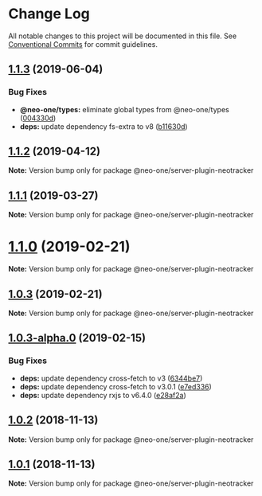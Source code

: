 # Change Log

All notable changes to this project will be documented in this file.
See [Conventional Commits](https://conventionalcommits.org) for commit guidelines.

## [1.1.3](https://github.com/neo-one-suite/neo-one/compare/@neo-one/server-plugin-neotracker@1.1.2...@neo-one/server-plugin-neotracker@1.1.3) (2019-06-04)


### Bug Fixes

* **@neo-one/types:** eliminate global types from @neo-one/types ([004330d](https://github.com/neo-one-suite/neo-one/commit/004330d))
* **deps:** update dependency fs-extra to v8 ([b11630d](https://github.com/neo-one-suite/neo-one/commit/b11630d))





## [1.1.2](https://github.com/neo-one-suite/neo-one/compare/@neo-one/server-plugin-neotracker@1.1.1...@neo-one/server-plugin-neotracker@1.1.2) (2019-04-12)

**Note:** Version bump only for package @neo-one/server-plugin-neotracker





## [1.1.1](https://github.com/neo-one-suite/neo-one/compare/@neo-one/server-plugin-neotracker@1.1.0...@neo-one/server-plugin-neotracker@1.1.1) (2019-03-27)

**Note:** Version bump only for package @neo-one/server-plugin-neotracker





# [1.1.0](https://github.com/neo-one-suite/neo-one/compare/@neo-one/server-plugin-neotracker@1.0.3...@neo-one/server-plugin-neotracker@1.1.0) (2019-02-21)

**Note:** Version bump only for package @neo-one/server-plugin-neotracker





## [1.0.3](https://github.com/neo-one-suite/neo-one/compare/@neo-one/server-plugin-neotracker@1.0.3-alpha.0...@neo-one/server-plugin-neotracker@1.0.3) (2019-02-21)

**Note:** Version bump only for package @neo-one/server-plugin-neotracker





## [1.0.3-alpha.0](https://github.com/neo-one-suite/neo-one/compare/@neo-one/server-plugin-neotracker@1.0.2...@neo-one/server-plugin-neotracker@1.0.3-alpha.0) (2019-02-15)


### Bug Fixes

* **deps:** update dependency cross-fetch to v3 ([6344be7](https://github.com/neo-one-suite/neo-one/commit/6344be7))
* **deps:** update dependency cross-fetch to v3.0.1 ([e7ed336](https://github.com/neo-one-suite/neo-one/commit/e7ed336))
* **deps:** update dependency rxjs to v6.4.0 ([e28af2a](https://github.com/neo-one-suite/neo-one/commit/e28af2a))





## [1.0.2](https://github.com/neo-one-suite/neo-one/compare/@neo-one/server-plugin-neotracker@1.0.1...@neo-one/server-plugin-neotracker@1.0.2) (2018-11-13)

**Note:** Version bump only for package @neo-one/server-plugin-neotracker





## [1.0.1](https://github.com/neo-one-suite/neo-one/compare/@neo-one/server-plugin-neotracker@1.0.0...@neo-one/server-plugin-neotracker@1.0.1) (2018-11-13)

**Note:** Version bump only for package @neo-one/server-plugin-neotracker
